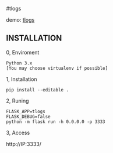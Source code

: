 #tlogs

demo: [tlogs](http://tlogs.exyum.com)

## INSTALLATION

0, Enviroment

	Python 3.x
	[You may choose virtualenv if possible]

1, Installation

`pip install --editable .`

2, Runing

```
FLASK_APP=tlogs
FLASK_DEBUG=false
python -m flask run -h 0.0.0.0 -p 3333
```

3, Access

http://IP:3333/
